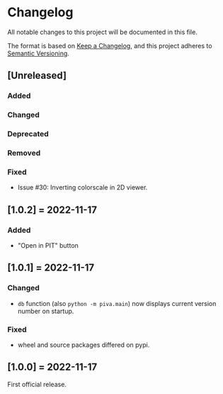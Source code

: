 # Changelog
All notable changes to this project will be documented in this file.

The format is based on [Keep a Changelog](https://keepachangelog.com/en/1.0.0/),
and this project adheres to [Semantic 
Versioning](https://semver.org/spec/v2.0.0.html).

## [Unreleased]

### Added

### Changed

### Deprecated

### Removed

### Fixed

- Issue #30: Inverting colorscale in 2D viewer.

## [1.0.2] = 2022-11-17

### Added

- "Open in PIT" button

## [1.0.1] = 2022-11-17

### Changed

- `db` function (also `python -m piva.main`) now displays current version 
  number on startup.

### Fixed

- wheel and source packages differed on pypi.

## [1.0.0] = 2022-11-17

First official release.
